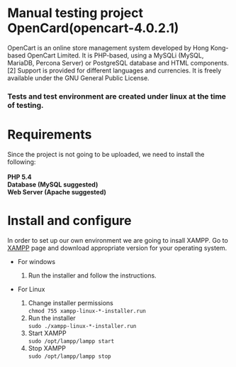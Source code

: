 # Manual testing project OpenCard(opencart-4.0.2.1)
OpenCart is an online store management system developed by Hong Kong-based OpenCart Limited. It is PHP-based, using a MySQLi (MySQL, MariaDB, Percona Server) or PostgreSQL database and HTML components.[2] Support is provided for different languages and currencies. It is freely available under the GNU General Public License.


### Tests and test environment are created under linux at the time of testing.


# Requirements
Since the project is not going to be uploaded, we need to install the following:<br>
<br>
**PHP 5.4**<br>
**Database (MySQL suggested)**<br>
**Web Server (Apache suggested)**<br>


# Install and configure

In order to set up our own environment we are going to insall XAMPP. Go to [XAMPP](https://www.apachefriends.org) page and download appropriate version for your operating system.
- For windows<br>
  1. Run the installer and follow the instructions.

- For Linux<br>
  1. Change installer permissions<br>
    `chmod 755 xampp-linux-*-installer.run`<br>
  2. Run the installer<br>
    `sudo ./xampp-linux-*-installer.run`<br>
  3. Start XAMPP<br>
    `sudo /opt/lampp/lampp start`<br>
  4. Stop XAMPP<br>
    `sudo /opt/lampp/lampp stop`<br>
